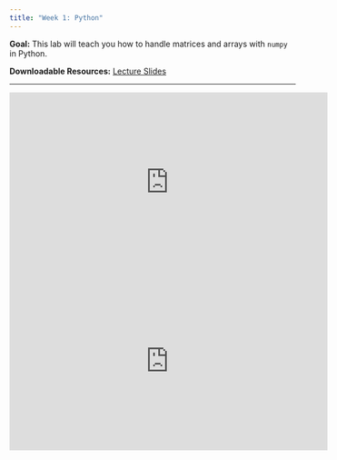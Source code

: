 ```yaml
---
title: "Week 1: Python"
---
```


**Goal:** This lab will teach you how to handle matrices and arrays with `numpy` in Python.

**Downloadable Resources:** <a href="/files/python_week1.pdf" target="_blank">Lecture Slides</a>

<hr/>

<iframe width="560" height="315" src="https://www.youtube.com/embed/F8A9TNqKb1w" frameborder="0" allow="accelerometer; autoplay; clipboard-write; encrypted-media; gyroscope; picture-in-picture" allowfullscreen></iframe>

<iframe width="560" height="315" src="https://www.youtube.com/embed/33v9lxbWrhk" frameborder="0" allow="accelerometer; autoplay; clipboard-write; encrypted-media; gyroscope; picture-in-picture" allowfullscreen></iframe>